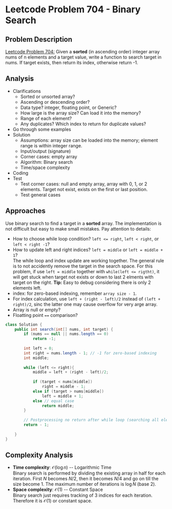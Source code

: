 # Leetcode Problem 704 - Binary Search

## Problem Description
[Leetcode Problem 704:](https://leetcode.com/problems/binary-search/) Given a **sorted** (in ascending order) integer array nums of n elements and a target value, write a function to search target in nums. If target exists, then return its index, otherwise return -1.

## Analysis
* Clarifications
    - Sorted or unsorted array?
    - Ascending or descending order?
    - Data type? integer, floating point, or Generic?
    - How large is the array size? Can load it into the memory?
    - Range of each element?
    - Any duplicates? Which index to return for duplicate values?
* Go through some examples
* Solution
    - Assumptions: array size can be loaded into the memory; element range is within integer range.
    - Input/output (signature)
    - Corner cases: empty array
    - Algorithm: Binary search
    - Time/space complexity
* Coding
* Test
    - Test corner cases: null and empty array, array with 0, 1, or 2 elements. Target not exist, exists on the first or last position.
    - Test general cases
    

## Approaches
Use binary search to find a target in a **sorted** array. The implementation is not difficult but easy to make small mistakes. Pay attention to details:  
* How to choose while loop condition? `left <= right`, `left < right`, or `left < right -1`?  
* How to update left and right indices? `left = middle` or `left = middle + 1`?  
The while loop and index update are working together. The general rule is to not accidently remove the target in the search space. For this problem, if use `left = middle` together with `while(left <= rigtht)`, it will get stuck when target not exists or down to last 2 elments with target on the right. **Tip:** Easy to debug considering there is only 2 elements left.
* index: for zero-based indexing, remember `array size - 1`.
* For index calculation, use `left + (right - left)/2` instead of `(left + right)/2`, sinc the latter one may cause overflow for very arge array. 
* Array is null or empty?
* Floatting point `==` comparison?


```java
class Solution {
    public int search(int[] nums, int target) {
        if (nums == null || nums.length == 0)
            return -1;
        
        int left = 0;
        int right = nums.length - 1; // -1 for zero-based indexing
        int middle;  
        
        while (left <= right){
            middle = left + (right - left)/2;
            
            if (target < nums[middle])
                right = middle - 1;
            else if (target > nums[middle])
                left = middle + 1;
            else // equal case
                return middle;
        }
        
        // Postprocessing no return after while loop (searching all elements)
        return - 1;
        
    }
}
```

## Complexity Analysis
* **Time complexity**: $\mathcal{O}(\log n)$ -- Logarithmic Time  
Binary search is performed by dividing the existing array in half for each iteration. First $N$ becomes $N/2$, then it becomes $N/4$ and go on till the size become 1. The maximum number of iterations is $\log N$ (base 2).
* **Space complexity**: $\mathcal{O}(1)$ -- Constant Space  
Binary search just requires tracking of 3 indices for each iteration. Therefore it is $\mathcal{O}(1)$ or constant space.


